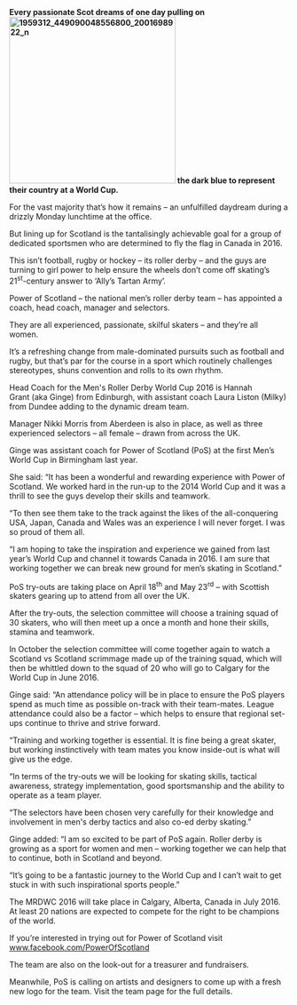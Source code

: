 <html><body><strong>Every passionate Scot dreams of one day pulling on<a href="/2015/03/1959312_449090048556800_2001698922_n.jpg"><img class=" size-medium wp-image-4595 alignright" src="https://scottishrollerderbyblog.com/2015/03/1959312_449090048556800_2001698922_n.jpg?w=300" alt="1959312_449090048556800_2001698922_n" width="300" height="300"></a> the dark blue to represent their country at a World Cup.</strong>

For the vast majority that’s how it remains – an unfulfilled daydream during a drizzly Monday lunchtime at the office.

But lining up for Scotland is the tantalisingly achievable goal for a group of dedicated sportsmen who are determined to fly the flag in Canada in 2016.

This isn’t football, rugby or hockey – its roller derby – and the guys are turning to girl power to help ensure the wheels don’t come off skating’s 21<sup>st</sup>-century answer to ‘Ally’s Tartan Army’.

Power of Scotland – the national men’s roller derby team – has appointed a coach, head coach, manager and selectors.

They are all experienced, passionate, skilful skaters – and they’re all women.

It’s a refreshing change from male-dominated pursuits such as football and rugby, but that’s par for the course in a sport which routinely challenges stereotypes, shuns convention and rolls to its own rhythm.

Head Coach for the Men's Roller Derby World Cup 2016 is Hannah Grant (aka Ginge) from Edinburgh, with assistant coach Laura Liston (Milky) from Dundee adding to the dynamic dream team.

Manager Nikki Morris from Aberdeen is also in place, as well as three experienced selectors – all female – drawn from across the UK.

Ginge was assistant coach for Power of Scotland (PoS) at the first Men’s World Cup in Birmingham last year.

She said: “It has been a wonderful and rewarding experience with Power of Scotland. We worked hard in the run-up to the 2014 World Cup and it was a thrill to see the guys develop their skills and teamwork.

“To then see them take to the track against the likes of the all-conquering USA, Japan, Canada and Wales was an experience I will never forget. I was so proud of them all.

“I am hoping to take the inspiration and experience we gained from last year’s World Cup and channel it towards Canada in 2016. I am sure that working together we can break new ground for men’s skating in Scotland.”

PoS try-outs are taking place on April 18<sup>th</sup> and May 23<sup>rd</sup> – with Scottish skaters gearing up to attend from all over the UK.

After the try-outs, the selection committee will choose a training squad of 30 skaters, who will then meet up a once a month and hone their skills, stamina and teamwork.

In October the selection committee will come together again to watch a Scotland vs Scotland scrimmage made up of the training squad, which will then be whittled down to the squad of 20 who will go to Calgary for the World Cup in June 2016.

Ginge said: “An attendance policy will be in place to ensure the PoS players spend as much time as possible on-track with their team-mates. League attendance could also be a factor – which helps to ensure that regional set-ups continue to thrive and strive forward.

“Training and working together is essential. It is fine being a great skater, but working instinctively with team mates you know inside-out is what will give us the edge.

“In terms of the try-outs we will be looking for skating skills, tactical awareness, strategy implementation, good sportsmanship and the ability to operate as a team player.

“The selectors have been chosen very carefully for their knowledge and involvement in men's derby tactics and also co-ed derby skating.”

Ginge added: “I am so excited to be part of PoS again. Roller derby is growing as a sport for women and men – working together we can help that to continue, both in Scotland and beyond.

“It’s going to be a fantastic journey to the World Cup and I can’t wait to get stuck in with such inspirational sports people.”

The MRDWC 2016 will take place in Calgary, Alberta, Canada in July 2016. At least 20 nations are expected to compete for the right to be champions of the world.

If you’re interested in trying out for Power of Scotland visit www.facebook.com/PowerOfScotland

The team are also on the look-out for a treasurer and fundraisers.

Meanwhile, PoS is calling on artists and designers to come up with a fresh new logo for the team. Visit the team page for the full details.</body></html>
